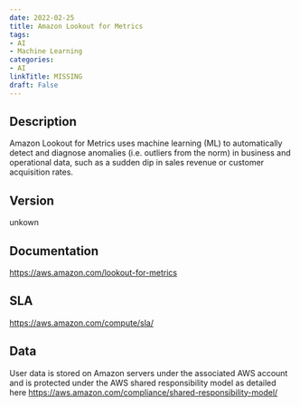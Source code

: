 ```yaml
---
date: 2022-02-25
title: Amazon Lookout for Metrics
tags: 
- AI
- Machine Learning
categories: 
- AI
linkTitle: MISSING
draft: False
---
```


## Description

Amazon Lookout for Metrics uses machine learning (ML) to automatically detect and diagnose anomalies (i.e. outliers from the norm) in business and operational data, such as a sudden dip in sales revenue or customer acquisition rates.

## Version

unkown

## Documentation

https://aws.amazon.com/lookout-for-metrics

## SLA

https://aws.amazon.com/compute/sla/

## Data

User data is stored on Amazon servers under the associated AWS account and is protected under the AWS shared responsibility model as detailed here https://aws.amazon.com/compliance/shared-responsibility-model/
